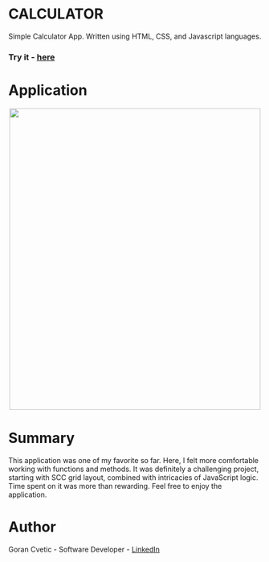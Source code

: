 # CALCULATOR
Simple Calculator App. Written using HTML, CSS, and Javascript languages.

### Try it - [here](https://jumba23.github.io/CALCULATOR/)

# Application 
<p align="center">
  <img 
    width="500"
    height="600"
    src="https://user-images.githubusercontent.com/80366503/115974609-c7804a00-a512-11eb-9717-9c2f3f6843a9.PNG"
  >
</p>

# Summary 
This application was one of my favorite so far. Here, I felt more comfortable working with functions and methods. It was definitely a challenging project, starting with SCC grid layout, combined with intricacies of JavaScript logic. Time spent on it was more than rewarding. Feel free to enjoy the application.

# Author
Goran Cvetic - Software Developer - [LinkedIn](https://www.linkedin.com/in/goran-cvetic/)
